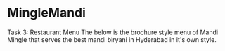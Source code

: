 # MingleMandi
Task 3: Restaurant Menu The below is the brochure style menu of Mandi Mingle that serves the best mandi biryani in Hyderabad in it's own style.

